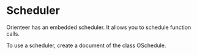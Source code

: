 # Scheduler

Orienteer has an embedded scheduler. It allows you to schedule function calls.

To use a scheduler, create a document of the class OSchedule.